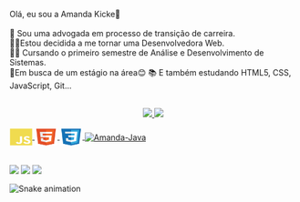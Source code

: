 Olá, eu sou a Amanda Kicke👋<br><br>
👀 Sou uma advogada em processo de transição de carreira. <br>
💪🥰Estou decidida a me tornar uma Desenvolvedora Web.<br>
👩‍🎓 Cursando o primeiro semestre de Análise e Desenvolvimento de Sistemas.<br>
🚀Em busca de um estágio na área😊
📚 E também estudando HTML5, CSS, JavaScript, Git...<br><br>



<!---
amandakicke/amandakicke is a ✨ special ✨ repository because its `README.md` (this file) appears on your GitHub profile.
You can click the Preview link to take a look at your changes.
--->

  <div align="center">
    <a href="https://github.com/amandakicke">
    <img height="180em" src="https://github-readme-stats.vercel.app/api?username=amandakicke&show_icons=true&theme=radical&include_all_commits=true&count_private=true"/>
    <img height="180em" src="https://github-readme-stats.vercel.app/api/top-langs/?username=amandakicke&layout=compact&langs_count=10&theme=radical"/>
  </div>

  
  <div style="display: inline_block"><br>
    <img align="center" alt="Amanda-Js" height="30" width="40" src="https://raw.githubusercontent.com/devicons/devicon/master/icons/javascript/javascript-plain.svg">
    <img align="center" alt="Amanda-HTML" height="30" width="40" src="https://raw.githubusercontent.com/devicons/devicon/master/icons/html5/html5-original.svg">
    <img align="center" alt="Amanda-CSS" height="30" width="40" src="https://raw.githubusercontent.com/devicons/devicon/master/icons/css3/css3-original.svg">
    <img align="center" alt="Amanda-Java" height="30" width="40" src="https://raw.githubusercontent.com/jmnote/z-icons/master/svg/java.svg">
<br><br><br>
  </div>    
    
<div>
  <a href = "mailto:amandakicke@gmail.com"><img src="https://img.shields.io/badge/-Gmail-%23333?style=for-the-badge&logo=gmail&logoColor=white" target="_blank"></a>
  <a href="https://www.linkedin.com/in/amanda-kicke-46160744" target="_blank"><img src="https://img.shields.io/badge/-LinkedIn-%230077B5?style=for-the-badge&logo=linkedin&logoColor=white" target="_blank"></a> 
    <a href="https://instagram.com/amandakicke" target="_blank"><img src="https://img.shields.io/badge/-Instagram-%23E4405F?style=for-the-badge&logo=instagram&logoColor=white" target="_blank"></a>

  
   ![Snake animation](https://github.com/amandakicke/amandakicke/blob/output/github-contribution-grid-snake.svg)
 
</div>  
  
